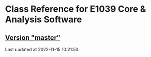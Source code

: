 # Class Reference for E1039 Core & Analysis Software
## [Version "master"](master/)
Last updated at 2022-11-15 10:21:50.
